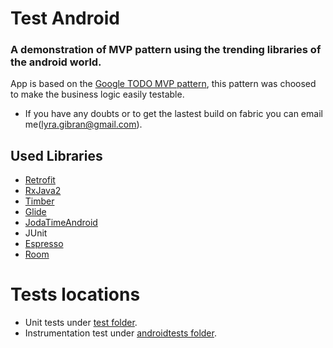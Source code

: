 # Test Android

### A demonstration of MVP pattern using the trending libraries of the android world.
 
App is based on the [Google TODO MVP pattern](https://github.com/googlesamples/android-architecture/tree/todo-mvp-rxjava), this pattern was choosed to make the business logic easily testable.
- If you have any doubts or to get the lastest build on fabric you can email me(<lyra.gibran@gmail.com>).

## Used Libraries
- [Retrofit](http://square.github.io/retrofit)
- [RxJava2](https://github.com/ReactiveX/RxJava)
- [Timber](https://github.com/JakeWharton/timber)
- [Glide](https://github.com/bumptech/glide)
- [JodaTimeAndroid](https://github.com/dlew/joda-time-android)
- JUnit
- [Espresso](https://developer.android.com/training/testing/espresso/index.html)
- [Room](https://developer.android.com/topic/libraries/architecture/room.html)
 
 # Tests locations
 - Unit tests under [test folder](https://github.com/GibranLyra/gist-repository/tree/master/app/src/test/java/gibran/com/br/gistconsumer).
 - Instrumentation test under [androidtests folder](https://github.com/GibranLyra/gist-repository/tree/master/app/src/androidTest/java/gibran/com/br/gistconsumer).


 
